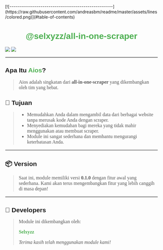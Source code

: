 <!DOCTYPE html>
<html>
<head>
  <title>@selxyzz/all-in-one-scraper</title>
</head>
<body>
[![-----------------------------------------------------](https://raw.githubusercontent.com/andreasbm/readme/master/assets/lines/colored.png)](#table-of-contents)
  <h1 style="text-align: center; font-family: Arial, sans-serif; color: #4CAF50;">@selxyzz/all-in-one-scraper</h1>
  <img src="https://img.shields.io/badge/AUTHOR-Selxyz-green.svg?style=for-the-badge&logo=github">
   <img src="https://img.shields.io/badge/AIOS-green.svg?style=for-the-badge&logo=apple"> 
  <hr style="border: 1px solid #ddd;">
  <h2 style="font-family: Arial, sans-serif;">Apa Itu <span style="color: #4CAF50;">Aios</span>?</h2>
  <blockquote style="font-size: 16px; font-family: Georgia, serif; color: #555;">
    Aios adalah singkatan dari <strong>all-in-one-scraper</strong> yang dikembangkan oleh tim yang hebat.
  </blockquote>

  <h2 style="font-family: Arial, sans-serif;">🎯 Tujuan</h2>
  <blockquote style="font-size: 16px; font-family: Georgia, serif; color: #555;">
    <ul>
      <li>Memudahkan Anda dalam mengambil data dari berbagai website tanpa merusak kode Anda dengan scraper.</li>
      <li>Menyediakan kemudahan bagi mereka yang tidak mahir menggunakan atau membuat scraper.</li>
      <li>Module ini sangat sederhana dan membantu mengurangi keterbatasan Anda.</li>
    </ul>
  </blockquote>

  <hr style="border: 1px solid #ddd;">

  <h2 style="font-family: Arial, sans-serif;">📦 Version</h2>
  <blockquote style="font-size: 16px; font-family: Georgia, serif; color: #555;">
    <p>Saat ini, module memiliki versi <strong>0.1.0</strong> dengan fitur awal yang sederhana. Kami akan terus mengembangkan fitur yang lebih canggih di masa depan!</p>
  </blockquote>

  <hr style="border: 1px solid #ddd;">

  <h2 style="font-family: Arial, sans-serif;">👥 Developers</h2>
  <blockquote style="font-size: 16px; font-family: Georgia, serif; color: #555;">
    <p>Module ini dikembangkan oleh:</p>
    <p><a href="https://wa.me/6282181938329" style="color: #4CAF50; text-decoration: none;"><strong>Selxyzz</strong></a></p>
    <p><em>Terima kasih telah menggunakan module kami!</em></p>
  </blockquote>
</body>
</html>
